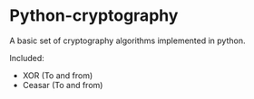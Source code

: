 # Python-cryptography
A basic set of cryptography algorithms implemented in python. 

Included:
- XOR (To and from)
- Ceasar (To and from)
